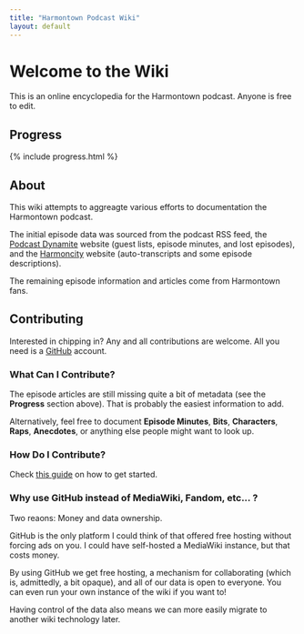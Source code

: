 ```yaml
---
title: "Harmontown Podcast Wiki"
layout: default
---
```


# Welcome to the Wiki
This is an online encyclopedia for the Harmontown podcast.  Anyone is free to edit.

## Progress
{% include progress.html %}

## About
This wiki attempts to aggreagte various efforts to documentation the Harmontown podcast.

The initial episode data was sourced from the podcast RSS feed, the [Podcast Dynamite](https://podcastdynamite.com) website (guest lists, episode minutes, and lost episodes), and the [Harmoncity](http://harmon.city) website (auto-transcripts and some episode descriptions).

The remaining episode information and articles come from Harmontown fans.

## Contributing

Interested in chipping in?  Any and all contributions are welcome.  All you need is a [GitHub](https://github.com) account.

### What Can I Contribute?

The episode articles are still missing quite a bit of metadata (see the **Progress** section above).  That is probably the easiest information to add.

Alternatively, feel free to document **Episode Minutes**, **Bits**, **Characters**, **Raps**, **Anecdotes**, or anything else people might want to look up.

### How Do I Contribute?

Check [this guide](/getting-started) on how to get started.

### Why use GitHub instead of MediaWiki, Fandom, etc... ?

Two reaons:  Money and data ownership.

GitHub is the only platform I could think of that offered free hosting without forcing ads on you.  I could have self-hosted a MediaWiki instance, but that costs money.

By using GitHub we get free hosting, a mechanism for collaborating (which is, admittedly, a bit opaque), and all of our data is open to everyone.  You can even run your own instance of the wiki if you want to!

Having control of the data also means we can more easily migrate to another wiki technology later.